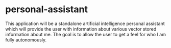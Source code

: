 # personal-assistant
This application will be a standalone artificial intelligence personal assistant which will provide the user with information about various vector stored information about me. The goal is to allow the user to get a feel for who I am fully autonomously.
